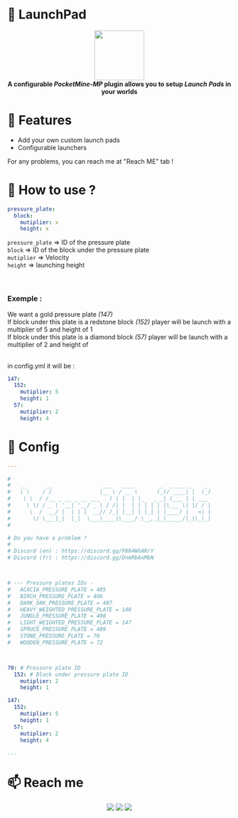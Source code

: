 
# 💨 LaunchPad

<p align="center">
    <img src="https://raw.githubusercontent.com/Verre2OuiSki/LaunchPad/main/icon.png" style="height: 8em;"></img>
    <br>
    <b>
      A configurable <i>PocketMine-MP</i> plugin allows you to setup <i>Launch Pads</i> in your worlds
    </b>
</p>

# 📜 Features

- Add your own custom launch pads
- Configurable launchers

For any problems, you can reach me at "Reach ME" tab !



# 🤔 How to use ?

```yml
pressure_plate:
  block:
    mutiplier: x 
    height: x
```

`pressure_plate`    => ID of the pressure plate<br>
`block`             => ID of the block under the pressure plate<br>
`mutiplier`         => Velocity<br>
`height`            => launching height<br><br><br>

### Exemple :
We want a gold pressure plate *(147)*<br>
If block under this plate is a redstone block *(152)* player will be launch with a multiplier of 5 and height of 1<br>
If block under this plate is a diamond block *(57)* player will be launch with a multiplier of 2 and height of <br><br>

in config.yml it will be :
```yml
147:
  152:
    mutiplier: 5
    height: 1
  57:
    mutiplier: 2
    height: 4
```



# 💾 Config

```yaml
---

#
#   __      __                ___   ____        _  _____ _    _
#   \ \    / /               |__ \ / __ \      (_)/ ____| |  (_)
#    \ \  / /__ _ __ _ __ ___   ) | |  | |_   _ _| (___ | | ___
#     \ \/ / _ \ '__| '__/ _ \ / /| |  | | | | | |\___ \| |/ / |
#      \  /  __/ |  | | |  __// /_| |__| | |_| | |____) |   <| |
#       \/ \___|_|  |_|  \___|____|\____/ \__,_|_|_____/|_|\_\_|
#

# Do you have a problem ?
# 
# Discord (en) : https://discord.gg/P8R4WhARrY
# Discord (fr) : https://discord.gg/DnmRbAxMbN



# --- Pressure plates IDs -
#   ACACIA_PRESSURE_PLATE = 405
#   BIRCH_PRESSURE_PLATE = 406
#   DARK_OAK_PRESSURE_PLATE = 407
#   HEAVY_WEIGHTED_PRESSURE_PLATE = 148
#   JUNGLE_PRESSURE_PLATE = 408
#   LIGHT_WEIGHTED_PRESSURE_PLATE = 147
#   SPRUCE_PRESSURE_PLATE = 409
#   STONE_PRESSURE_PLATE = 70
#   WOODEN_PRESSURE_PLATE = 72



70: # Pressure plate ID
  152: # Block under pressure plate ID
    mutiplier: 2
    height: 1

147:
  152:
    mutiplier: 5
    height: 1
  57:
    mutiplier: 2
    height: 4

...
```



# 📫 Reach me

<div align="center">
    <a href="https://discord.gg/P8R4WhARrY">
        <a href="#"><img src="https://img.shields.io/badge/Discord%20%28EN%29-%237289DA.svg?style=for-the-badge&logo=discord&logoColor=white"></img></a>
    </a>
    <a href="https://twitter.com/Verre2OuiSki">
        <a href="#"><img src="https://img.shields.io/badge/Verre2OuiSki-%231DA1F2.svg?style=for-the-badge&logo=Twitter&logoColor=white"></img></a>
    </a>
    <a href="https://discord.gg/DnmRbAxMbN">
        <a href="#"><img src="https://img.shields.io/badge/Discord%20%28FR%29-%237289DA.svg?style=for-the-badge&logo=discord&logoColor=white"></img></a>
    </a>
</div>